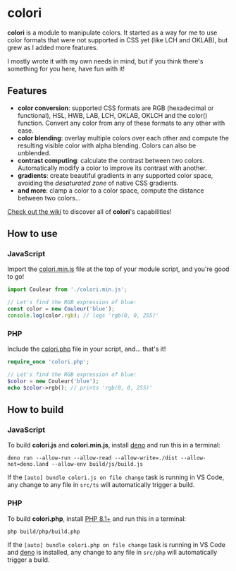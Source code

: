 # colori

**colori** is a module to manipulate colors. It started as a way for me to use color formats that were not supported in CSS yet (like LCH and OKLAB), but grew as I added more features.

I mostly wrote it with my own needs in mind, but if you think there's something for you here, have fun with it!

## Features

- **color conversion**: supported CSS formats are RGB (hexadecimal or functional), HSL, HWB, LAB, LCH, OKLAB, OKLCH and the color() function. Convert any color from any of these formats to any other with ease.
- **color blending**: overlay multiple colors over each other and compute the resulting visible color with alpha blending. Colors can also be *un*blended.
- **contrast computing**: calculate the contrast between two colors. Automatically modify a color to improve its contrast with another.
- **gradients**: create beautiful gradients in any supported color space, avoiding the *desaturated zone* of native CSS gradients.
- **and more**: clamp a color to a color space, compute the distance between two colors...

[Check out the wiki](https://github.com/Remiscan/colori/wiki) to discover all of **colori**'s capabilities!

## How to use

### JavaScript

Import the [colori.min.js](https://github.com/Remiscan/colori/releases/latest/download/colori.min.js) file at the top of your module script, and you're good to go!

```javascript
import Couleur from './colori.min.js';

// Let's find the RGB expression of blue:
const color = new Couleur('blue');
console.log(color.rgb); // logs 'rgb(0, 0, 255)'
```

### PHP

Include the [colori.php](https://github.com/Remiscan/colori/releases/latest/download/colori.php) file in your script, and... that's it!

```php
require_once 'colori.php';

// Let's find the RGB expression of blue:
$color = new Couleur('blue');
echo $color->rgb(); // prints 'rgb(0, 0, 255)'
```

## How to build

### JavaScript

To build **colori.js** and **colori.min.js**, install [deno](https://deno.land/#installation) and run this in a terminal:

```shell
deno run --allow-run --allow-read --allow-write=./dist --allow-net=deno.land --allow-env build/js/build.js
```

If the `[auto] bundle colori.js on file change` task is running in VS Code, any change to any file in `src/ts` will automatically trigger a build.

### PHP

To build **colori.php**, install [PHP 8.1+](https://www.php.net/downloads) and run this in a terminal:

```shell
php build/php/build.php
```

If the `[auto] bundle colori.php on file change` task is running in VS Code and [deno](https://deno.land/#installation) is installed, any change to any file in `src/php` will automatically trigger a build.